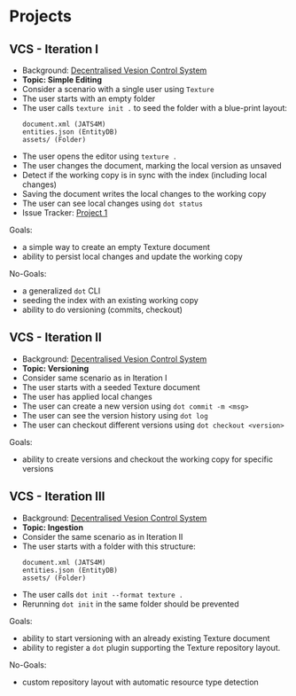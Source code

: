 # Projects

## VCS - Iteration I <a id="vcs-iteration-1"></a>

- Background: [Decentralised Vesion Control System](vcs.md)
- **Topic: Simple Editing**
- Consider a scenario with a single user using `Texture`
- The user starts with an empty folder
- The user calls `texture init .` to seed the folder with a blue-print layout:
  ```
  document.xml (JATS4M)
  entities.json (EntityDB)
  assets/ (Folder)
  ```
- The user opens the editor using `texture .`
- The user changes the document, marking the local version as unsaved
- Detect if the working copy is in sync with the index (including local changes)
- Saving the document writes the local changes to the working copy
- The user can see local changes using `dot status`
- Issue Tracker: [Project 1](https://github.com/substance/dot/projects/1)

Goals:
- a simple way to create an empty Texture document
- ability to persist local changes and update the working copy

No-Goals:

- a generalized `dot` CLI
- seeding the index with an existing working copy
- ability to do versioning (commits, checkout)

## VCS - Iteration II <a id="vcs-iteration-2"></a>

- Background: [Decentralised Vesion Control System](vcs.md)
- **Topic: Versioning**
- Consider same scenario as in Iteration I
- The user starts with a seeded Texture document
- The user has applied local changes
- The user can create a new version using `dot commit -m <msg>`
- The user can see the version history using `dot log`
- The user can checkout different versions using `dot checkout <version>`

Goals:
- ability to create versions and checkout the working copy
  for specific versions

## VCS - Iteration III <a id="vcs-iteration-3"></a>

- Background: [Decentralised Vesion Control System](vcs.md)
- **Topic: Ingestion**
- Consider the same scenario as in Iteration II
- The user starts with a folder with this structure:
  ```
  document.xml (JATS4M)
  entities.json (EntityDB)
  assets/ (Folder)
  ```
- The user calls `dot init --format texture .`
- Rerunning `dot init` in the same folder should be prevented

Goals:
- ability to start versioning with an already existing Texture document
- ability to register a `dot` plugin supporting the Texture repository layout.

No-Goals:
- custom repository layout with automatic resource type detection
